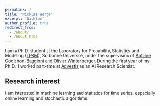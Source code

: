 ```yaml
---
permalink: /
title: "Nicklas Werge"
excerpt: "Nicklas"
author_profile: true
redirect_from: 
  - /about/
  - /about.html
---
```


<!-- I am a postdoc in the Data Science and Statistics ([DSS](https://dss.sdu.dk)) Group at the Department of Mathematics and Computer Science ([IMADA](https://www.sdu.dk/en/om_sdu/institutter_centre/imada_matematik_og_datalogi)), University of Southern Denmark ([SDU](https://www.sdu.dk/en)).
I did my Ph.D. at the Laboratory for Probability, Statistics, and Modeling ([LPSM](https://www.lpsm.paris)), Sorbonne Université, under the supervision of [Antoine Godichon-Baggioni](http://godichon.perso.math.cnrs.fr) and [Olivier Wintenberger](http://wintenberger.fr). During the first year of my Ph.D., I also worked part-time at [Advestis](https://www.advestis.com) as an AI Research Scientist.-->
I am a Ph.D. student at the Laboratory for Probability, Statistics and Modeling ([LPSM](https://www.lpsm.paris)), Sorbonne Université, under the supervision of [Antoine Godichon-Baggioni](http://godichon.perso.math.cnrs.fr) and [Olivier Wintenberger](http://wintenberger.fr). During the first year of my Ph.D., I worked part-time at [Advestis](https://www.advestis.com) as an AI Research Scientist. <!--I received my master's degree in mathematics-economics at the [University of Copenhagen](https://www.ku.dk/english/) in 2016. After my master's, I was at [Nordea Asset Management](https://www.nordeaassetmanagement.com) for three years as a quantitative analyst.-->

## Research interest
I am interested in machine learning and statistics for time series, especially online learning and stochastic algorithms.
